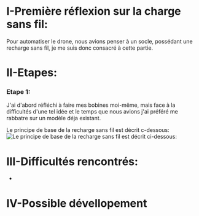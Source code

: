 # I-Première réflexion sur la charge sans fil:

Pour automatiser le  drone, nous avions penser à un socle, possédant une recharge sans fil, je me suis donc consacré à cette partie.

# II-Etapes:
 ###  Etape 1:
J'ai d'abord réfléchi à faire mes bobines moi-même, mais face à la difficultés d'une tel idée et le temps que nous avions j'ai préféré me rabbatre sur un modèle déja existant.

Le principe de base de la recharge sans fil est décrit c-dessous:
![Le principe de base de la recharge sans fil est décrit ci-dessous:](https://cdn57.androidauthority.net/wp-content/uploads/2013/04/magnetic-fields.png)

# III-Difficultés rencontrés:
-

# IV-Possible dévellopement
